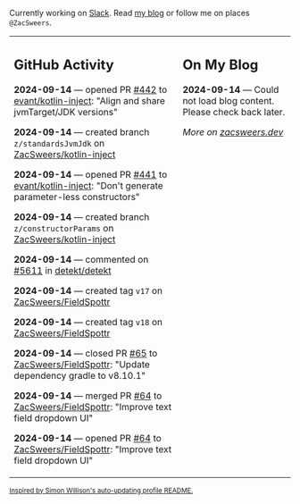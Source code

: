 Currently working on [Slack](https://slack.com/). Read [my blog](https://zacsweers.dev/) or follow me on places `@ZacSweers`.

<table><tr><td valign="top" width="60%">

## GitHub Activity
<!-- githubActivity starts -->
**2024-09-14** — opened PR [#442](https://github.com/evant/kotlin-inject/pull/442) to [evant/kotlin-inject](https://github.com/evant/kotlin-inject): "Align and share jvmTarget/JDK versions"

**2024-09-14** — created branch `z/standardsJvmJdk` on [ZacSweers/kotlin-inject](https://github.com/ZacSweers/kotlin-inject)

**2024-09-14** — opened PR [#441](https://github.com/evant/kotlin-inject/pull/441) to [evant/kotlin-inject](https://github.com/evant/kotlin-inject): "Don't generate parameter-less constructors"

**2024-09-14** — created branch `z/constructorParams` on [ZacSweers/kotlin-inject](https://github.com/ZacSweers/kotlin-inject)

**2024-09-14** — commented on [#5611](https://github.com/detekt/detekt/issues/5611#issuecomment-2351263551) in [detekt/detekt](https://github.com/detekt/detekt)

**2024-09-14** — created tag `v17` on [ZacSweers/FieldSpottr](https://github.com/ZacSweers/FieldSpottr)

**2024-09-14** — created tag `v18` on [ZacSweers/FieldSpottr](https://github.com/ZacSweers/FieldSpottr)

**2024-09-14** — closed PR [#65](https://github.com/ZacSweers/FieldSpottr/pull/65) to [ZacSweers/FieldSpottr](https://github.com/ZacSweers/FieldSpottr): "Update dependency gradle to v8.10.1"

**2024-09-14** — merged PR [#64](https://github.com/ZacSweers/FieldSpottr/pull/64) to [ZacSweers/FieldSpottr](https://github.com/ZacSweers/FieldSpottr): "Improve text field dropdown UI"

**2024-09-14** — opened PR [#64](https://github.com/ZacSweers/FieldSpottr/pull/64) to [ZacSweers/FieldSpottr](https://github.com/ZacSweers/FieldSpottr): "Improve text field dropdown UI"
<!-- githubActivity ends -->
</td><td valign="top" width="40%">

## On My Blog
<!-- blog starts -->
**2024-09-14** — Could not load blog content. Please check back later.
<!-- blog ends -->
_More on [zacsweers.dev](https://zacsweers.dev/)_
</td></tr></table>

<sub><a href="https://simonwillison.net/2020/Jul/10/self-updating-profile-readme/">Inspired by Simon Willison's auto-updating profile README.</a></sub>